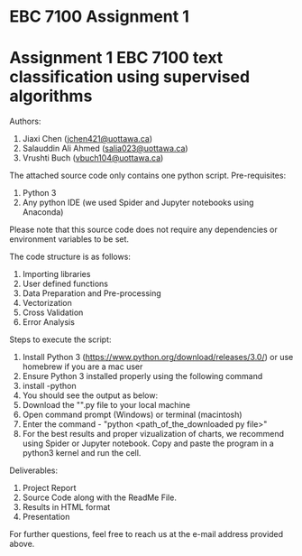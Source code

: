 # EBC 7100 Assignment 1
Assignment 1 EBC 7100 text classification using supervised algorithms
=======
Authors:
1. Jiaxi Chen (jchen421@uottawa.ca)
2. Salauddin Ali Ahmed (salia023@uottawa.ca)
3. Vrushti Buch (vbuch104@uottawa.ca)

The attached source code only contains one python script.
Pre-requisites:
1. Python 3
2. Any python IDE (we used Spider and Jupyter notebooks using Anaconda)

Please note that this source code does not require any dependencies or environment variables to be set.

The code structure is as follows:

1. Importing libraries 
2. User defined functions
3. Data Preparation and Pre-processing
4. Vectorization
5. Cross Validation
6. Error Analysis

Steps to execute the script:
1. Install Python 3 (https://www.python.org/download/releases/3.0/) or use homebrew if you are a mac user
2. Ensure Python 3 installed properly using the following command 
3. install -python
4. You should see the output as below:
6. Download the "".py file to your local machine
7. Open command prompt (Windows) or terminal (macintosh)
8. Enter the command - "python <path_of_the_downloaded py file>"
9. For the best results and proper vizualization of charts, we recommend using Spider or Jupyter notebook.
   Copy and paste the program in a python3 kernel and run the cell. 

Deliverables:
1. Project Report
2. Source Code along with the ReadMe File.
3. Results in HTML format
4. Presentation

For further questions, feel free to reach us at the e-mail address provided above.

